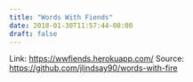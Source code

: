 ```yaml
---
title: "Words With Fiends"
date: 2018-01-30T11:57:44-08:00
draft: false
---
```


Link: https://wwfiends.herokuapp.com/
Source: https://github.com/jlindsay90/words-with-fire
